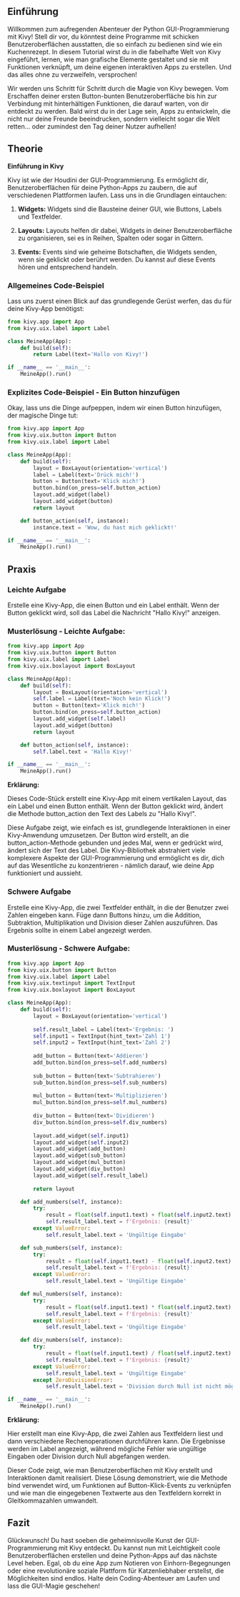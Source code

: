## Einführung
Willkommen zum aufregenden Abenteuer der Python GUI-Programmierung mit Kivy! Stell dir vor, du könntest deine Programme mit schicken Benutzeroberflächen ausstatten, die so einfach zu bedienen sind wie ein Kuchenrezept. In diesem Tutorial wirst du in die fabelhafte Welt von Kivy eingeführt, lernen, wie man grafische Elemente gestaltet und sie mit Funktionen verknüpft, um deine eigenen interaktiven Apps zu erstellen. Und das alles ohne zu verzweifeln, versprochen!

Wir werden uns Schritt für Schritt durch die Magie von Kivy bewegen. Vom Erschaffen deiner ersten Button-bunten Benutzeroberfläche bis hin zur Verbindung mit hinterhältigen Funktionen, die darauf warten, von dir entdeckt zu werden. Bald wirst du in der Lage sein, Apps zu entwickeln, die nicht nur deine Freunde beeindrucken, sondern vielleicht sogar die Welt retten... oder zumindest den Tag deiner Nutzer aufhellen!

## Theorie
**Einführung in Kivy**

Kivy ist wie der Houdini der GUI-Programmierung. Es ermöglicht dir, Benutzeroberflächen für deine Python-Apps zu zaubern, die auf verschiedenen Plattformen laufen. Lass uns in die Grundlagen eintauchen:

1. **Widgets:** Widgets sind die Bausteine deiner GUI, wie Buttons, Labels und Textfelder.

2. **Layouts:** Layouts helfen dir dabei, Widgets in deiner Benutzeroberfläche zu organisieren, sei es in Reihen, Spalten oder sogar in Gittern.

3. **Events:** Events sind wie geheime Botschaften, die Widgets senden, wenn sie geklickt oder berührt werden. Du kannst auf diese Events hören und entsprechend handeln.

### Allgemeines Code-Beispiel
Lass uns zuerst einen Blick auf das grundlegende Gerüst werfen, das du für deine Kivy-App benötigst:

```python
from kivy.app import App
from kivy.uix.label import Label

class MeineApp(App):
    def build(self):
        return Label(text='Hallo von Kivy!')

if __name__ == '__main__':
    MeineApp().run()

```
### Explizites Code-Beispiel - Ein Button hinzufügen
Okay, lass uns die Dinge aufpeppen, indem wir einen Button hinzufügen, der magische Dinge tut:

```python
from kivy.app import App
from kivy.uix.button import Button
from kivy.uix.label import Label

class MeineApp(App):
    def build(self):
        layout = BoxLayout(orientation='vertical')
        label = Label(text='Drück mich!')
        button = Button(text='Klick mich!')
        button.bind(on_press=self.button_action)
        layout.add_widget(label)
        layout.add_widget(button)
        return layout

    def button_action(self, instance):
        instance.text = 'Wow, du hast mich geklickt!'

if __name__ == '__main__':
    MeineApp().run()

```
## Praxis
### Leichte Aufgabe
Erstelle eine Kivy-App, die einen Button und ein Label enthält. Wenn der Button geklickt wird, soll das Label die Nachricht "Hallo Kivy!" anzeigen.

### Musterlösung - Leichte Aufgabe:

```python
from kivy.app import App
from kivy.uix.button import Button
from kivy.uix.label import Label
from kivy.uix.boxlayout import BoxLayout

class MeineApp(App):
    def build(self):
        layout = BoxLayout(orientation='vertical')
        self.label = Label(text='Noch kein Klick!')
        button = Button(text='Klick mich!')
        button.bind(on_press=self.button_action)
        layout.add_widget(self.label)
        layout.add_widget(button)
        return layout

    def button_action(self, instance):
        self.label.text = 'Hallo Kivy!'

if __name__ == '__main__':
    MeineApp().run()
```
**Erklärung:**

 Dieses Code-Stück erstellt eine Kivy-App mit einem vertikalen Layout, das ein Label und einen Button enthält. Wenn der Button geklickt wird, ändert die Methode button_action den Text des Labels zu "Hallo Kivy!".

 Diese Aufgabe zeigt, wie einfach es ist, grundlegende Interaktionen in einer Kivy-Anwendung umzusetzen. Der Button wird erstellt, an die button_action-Methode gebunden und jedes Mal, wenn er gedrückt wird, ändert sich der Text des Label. Die Kivy-Bibliothek abstrahiert viele komplexere Aspekte der GUI-Programmierung und ermöglicht es dir, dich auf das Wesentliche zu konzentrieren - nämlich darauf, wie deine App funktioniert und aussieht.

### Schwere Aufgabe
Erstelle eine Kivy-App, die zwei Textfelder enthält, in die der Benutzer zwei Zahlen eingeben kann. Füge dann Buttons hinzu, um die Addition, Subtraktion, Multiplikation und Division dieser Zahlen auszuführen. Das Ergebnis sollte in einem Label angezeigt werden.

### Musterlösung - Schwere Aufgabe:
```python
from kivy.app import App
from kivy.uix.button import Button
from kivy.uix.label import Label
from kivy.uix.textinput import TextInput
from kivy.uix.boxlayout import BoxLayout

class MeineApp(App):
    def build(self):
        layout = BoxLayout(orientation='vertical')
        
        self.result_label = Label(text='Ergebnis: ')
        self.input1 = TextInput(hint_text='Zahl 1')
        self.input2 = TextInput(hint_text='Zahl 2')
        
        add_button = Button(text='Addieren')
        add_button.bind(on_press=self.add_numbers)
        
        sub_button = Button(text='Subtrahieren')
        sub_button.bind(on_press=self.sub_numbers)
        
        mul_button = Button(text='Multiplizieren')
        mul_button.bind(on_press=self.mul_numbers)
        
        div_button = Button(text='Dividieren')
        div_button.bind(on_press=self.div_numbers)
        
        layout.add_widget(self.input1)
        layout.add_widget(self.input2)
        layout.add_widget(add_button)
        layout.add_widget(sub_button)
        layout.add_widget(mul_button)
        layout.add_widget(div_button)
        layout.add_widget(self.result_label)
        
        return layout

    def add_numbers(self, instance):
        try:
            result = float(self.input1.text) + float(self.input2.text)
            self.result_label.text = f'Ergebnis: {result}'
        except ValueError:
            self.result_label.text = 'Ungültige Eingabe'

    def sub_numbers(self, instance):
        try:
            result = float(self.input1.text) - float(self.input2.text)
            self.result_label.text = f'Ergebnis: {result}'
        except ValueError:
            self.result_label.text = 'Ungültige Eingabe'

    def mul_numbers(self, instance):
        try:
            result = float(self.input1.text) * float(self.input2.text)
            self.result_label.text = f'Ergebnis: {result}'
        except ValueError:
            self.result_label.text = 'Ungültige Eingabe'

    def div_numbers(self, instance):
        try:
            result = float(self.input1.text) / float(self.input2.text)
            self.result_label.text = f'Ergebnis: {result}'
        except ValueError:
            self.result_label.text = 'Ungültige Eingabe'
        except ZeroDivisionError:
            self.result_label.text = 'Division durch Null ist nicht möglich'

if __name__ == '__main__':
    MeineApp().run()
```
**Erklärung:**

Hier erstellt man eine Kivy-App, die zwei Zahlen aus Textfeldern liest und dann verschiedene Rechenoperationen durchführen kann. Die Ergebnisse werden im Label angezeigt, während mögliche Fehler wie ungültige Eingaben oder Division durch Null abgefangen werden.

Dieser Code zeigt, wie man Benutzeroberflächen mit Kivy erstellt und Interaktionen damit realisiert. Diese Lösung demonstriert, wie die Methode bind verwendet wird, um Funktionen auf Button-Klick-Events zu verknüpfen und wie man die eingegebenen Textwerte aus den Textfeldern korrekt in Gleitkommazahlen umwandelt.

## Fazit
Glückwunsch! Du hast soeben die geheimnisvolle Kunst der GUI-Programmierung mit Kivy entdeckt. Du kannst nun mit Leichtigkeit coole Benutzeroberflächen erstellen und deine Python-Apps auf das nächste Level heben. Egal, ob du eine App zum Notieren von Einhorn-Begegnungen oder eine revolutionäre soziale Plattform für Katzenliebhaber erstellst, die Möglichkeiten sind endlos. Halte dein Coding-Abenteuer am Laufen und lass die GUI-Magie geschehen!